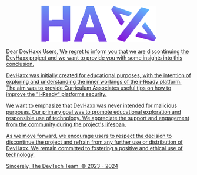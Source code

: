 <p align="center">
<a href="https://discord.gg/nullify">
    <img alt="DevHaxx" src="https://github.com/DevTech-Services/DevHaxx/blob/main/haxx.png?raw=true">

Dear DevHaxx Users,
We regret to inform you that we are discontinuing the DevHaxx project and we want to provide you with some insights into this conclusion.

DevHaxx was initially created for educational purposes, with the intention of exploring and understanding the inner workings of the i-Ready platform. The aim was to provide Curriculum Associates useful tips on how to improve the "i-Ready" platforms security.

We want to emphasize that DevHaxx was never intended for malicious purposes. Our primary goal was to promote educational exploration and responsible use of technology. We appreciate the support and engagement from the community during the project's lifespan.

As we move forward, we encourage users to respect the decision to discontinue the project and refrain from any further use or distribution of DevHaxx. We remain committed to fostering a positive and ethical use of technology.

Sincerely, The DevTech Team.
© 2023 - 2024
